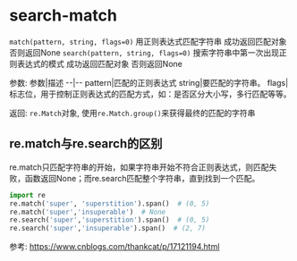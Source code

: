 # search-match


`match(pattern, string, flags=0)` 用正则表达式匹配字符串 成功返回匹配对象 否则返回None
`search(pattern, string, flags=0)` 搜索字符串中第一次出现正则表达式的模式 成功返回匹配对象 否则返回None

参数:
参数|描述
--|--
pattern|匹配的正则表达式
string|要匹配的字符串。
flags|标志位，用于控制正则表达式的匹配方式，如：是否区分大小写，多行匹配等等。

返回:
`re.Match`对象, 使用`re.Match.group()`来获得最终的匹配的字符串



## re.match与re.search的区别
re.match只匹配字符串的开始，如果字符串开始不符合正则表达式，则匹配失败，函数返回None；而re.search匹配整个字符串，直到找到一个匹配。
```python
import re
re.match('super', 'superstition').span()  # (0, 5)
re.match('super','insuperable')  # None
re.search('super','superstition').span()  # (0, 5)
re.search('super','insuperable').span()  # (2, 7)
```

参考:
https://www.cnblogs.com/thankcat/p/17121194.html